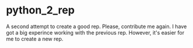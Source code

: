 # python_2_rep
A second attempt to create a good rep. Please, contribute me again.
I have got a big experince working with the previous rep. However, it's easier for me to create a new rep.
